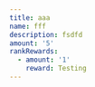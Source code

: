 ```yaml
---
title: aaa
name: fff
description: fsdfd
amount: '5'
rankRewards:
  - amount: '1'
    reward: Testing
---
```


